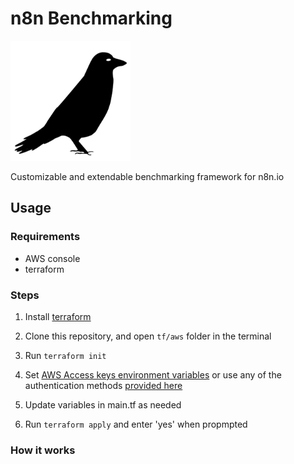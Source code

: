 # n8n Benchmarking

![n8n.io - Workflow Automation](https://raw.githubusercontent.com/n8n-io/n8n/master/assets/n8n-logo.png)

Customizable and extendable benchmarking framework for n8n.io

## Usage


### Requirements
- AWS console
- terraform

### Steps

1. Install [terraform](https://learn.hashicorp.com/tutorials/terraform/install-cli?in=terraform/aws-get-started)

2. Clone this repository, and open `tf/aws` folder in the terminal

3. Run `terraform init`

4. Set [AWS Access keys environment variables](https://learn.hashicorp.com/tutorials/terraform/aws-build#prerequisites) or use any of the authentication methods [provided here](https://www.terraform.io/docs/providers/aws/index.html#environment-variables)

5. Update variables in main.tf as needed

6. Run `terraform apply` and enter 'yes' when propmpted

### How it works





